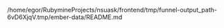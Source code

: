 /home/egor/RubymineProjects/nsuask/frontend/tmp/funnel-output_path-6vD6XjqV.tmp/ember-data/README.md